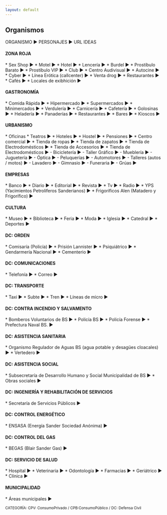 ```yaml
---
layout: default
---
```


<h2>Organismos</h2>

ORGANISMO ► PERSONAJES ► URL IDEAS

<h4>ZONA ROJA</h4>
* Sex Shop ►  
* Motel ►
* Hotel ►
* Lencería ► 
* Burdel ► 
* Prostíbulo Barato ► 
* Prostíbulo VIP ► 
* Club ► 
* Centro Audivisual ► 
* Autocine ►
* Cyber ► 
* Línea Erótica (callcenter) ► 
* Venta drog ►
* Restaurantes ►
* Cafés ► 
* Locales de exibhición ► 

<h4>GASTRONOMÍA</h4>
* Comida Rápida ►
* Hipermercado ► 
* Supermercados ►
* Minimercados ► 
* Verdulería ► 
* Carnicería ► 
* Cafetería ► 
* Golosinas ► 
* Heladería ► 
* Panaderías ► 
* Restaurantes ► 
* Bares ► 
* Kioscos ► 

<h4>URBANISMO</h4>
* Oficinas 
* Teatros ► 
* Hoteles ► 
* Hostel ► 
* Pensiones ► 
* Centro comercial ► 
* Tienda de ropas ► 
* Tienda de zapatos ► 
* Tienda de Electrodomésticos ► 
* Tienda de Accesorios ► 
* Tienda de Electrodomésticos ► 
  - Bicicletería ► 
  - Taller Gráfico ► 
  - Mueblería   ► 
  - Juguetería ► 
  - Óptica ► 
  - Peluquerías ► 
  - Automotores ► 
  - Talleres (autos / motos) ► 
  - Lavadero ► 
  - Gimnasio ► 
  - Funeraria ► 
  - Grúas ► 

<h4>EMPRESAS</h4>
* Banco ► 
* Diario ► 
* Editorial ► 
* Revista ► 
* Tv ► 
* Radio ► 
* YPS (Yacimientos Petrolíferos Sanderianos) ► 
* Frigoríficos Alen (Matadero y Frigorífico) ► 

<h4>CULTURA</h4>
* Museo ► 
* Biblioteca ► 
* Feria ► 
* Moda ► 
* Iglesia ► 
* Catedral ► 
* Deportes ► 

<h4>DC: ORDEN</h4>
* Comisaría (Policía) ►  
* Prisión Lannister ► 
* Psiquiátrico ►
* Gendarmería Nacional ► 
* Cementerio ► 

<h4>DC: COMUNICACIONES</h4>
* Telefonía ►  
* Correo ► 

<h4>DC: TRANSPORTE</h4>
* Taxi ► 
* Subte  ► 
* Tren ► 
* Líneas de micro ► 

<h4>DC: CONTRA INCENDIO Y SALVAMENTO</h4>
* Bomberos Voluntarios de BS ► 
* Policía BS ► 
* Policía Forense ►
* Prefectura Naval BS. ► 

<h4>DC: ASISTENCIA SANITARIA</h4>
* Organismo Regulador de Aguas BS (agua potable y desagües cloacales) ► 
* Vertedero ► 

<h4>DC: ASISTENCIA SOCIAL</h4> 
* Subsecretaría de Desarrollo Humano y Social Municipalidad de BS ► 
* Obras sociales ►
    
<h4>DC: INGENIERÍA Y REHABILITACIÓN DE SERVICIOS</h4> 
* Secretaría de Servicios Públicos ►    
    
<h4>DC: CONTROL ENERGÉTICO</h4> 
* ENSASA (Energía Sander Sociedad Anónima) ► 
    
<h4>DC: CONTROL DEL GAS</h4> 
* BEGAS (Blair Sander Gas) ►  
  
<h4>DC: SERVICIO DE SALUD</h4> 
* Hospital ►  
* Veterinaria ►  
* Odontología ►
* Farmacias ► 
* Geriátrico ► 
* Clínica ► 

<h4>MUNICIPALIDAD</h4> 
* Áreas municipales ► 



<small>CATEGORÍA: CPV: ConsumoPrivado / CPB:ConsumoPúblico / DC: Defensa Civil</small>
